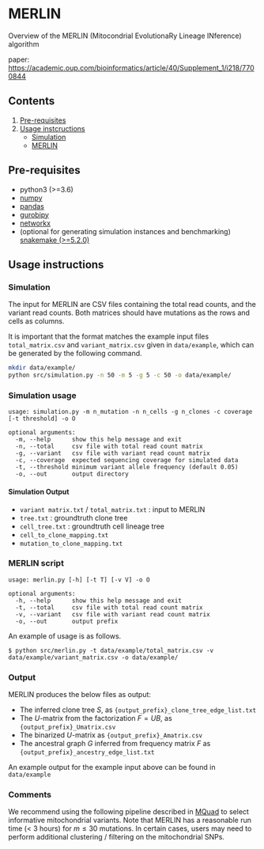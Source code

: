 # MERLIN
Overview of the MERLIN (Mitocondrial EvolutionaRy Lineage INference) algorithm

paper: https://academic.oup.com/bioinformatics/article/40/Supplement_1/i218/7700844


## Contents

  1. [Pre-requisites](#pre-requisites)
  2. [Usage instcructions](#usage)
     * [Simulation](#io)
     * [MERLIN](#merlin_main)

<a name="pre-requisites"></a>
## Pre-requisites
+ python3 (>=3.6)
+ [numpy](https://numpy.org/doc/)
+ [pandas](https://pandas.pydata.org/pandas-docs/stable/index.html)
+ [gurobipy](https://www.gurobi.com/documentation/9.0/quickstart_mac/py_python_interface.html)
+ [networkx](https://networkx.org/)
+ (optional for generating simulation instances and benchmarking) [snakemake (>=5.2.0)](https://snakemake.readthedocs.io)

<a name="usage"></a>
## Usage instructions

<a name="io"></a>
### Simulation
The input for MERLIN are CSV files containing the total read counts, and the variant read counts. Both matrices should have mutations as the rows and cells as columns.

It is important that the format matches the example input files `total_matrix.csv` and `variant_matrix.csv` given in `data/example`, which can be generated by the following command.

```bash
mkdir data/example/
python src/simulation.py -n 50 -m 5 -g 5 -c 50 -o data/example/
```
### Simulation usage
    usage: simulation.py -m n_mutation -n n_cells -g n_clones -c coverage [-t threshold] -o O 

    optional arguments:
      -m, --help      show this help message and exit
      -n, --total     csv file with total read count matrix
      -g, --variant   csv file with variant read count matrix
      -c, --coverage  expected sequencing coverage for simulated data
      -t, --threshold minimum variant allele frequency (default 0.05)
      -o, --out       output directory
      
#### Simulation Output
- `variant matrix.txt` / `total_matrix.txt` : input to MERLIN
- `tree.txt` : groundtruth clone tree
- `cell_tree.txt` : groundtruth cell lineage tree
- `cell_to_clone_mapping.txt`
- `mutation_to_clone_mapping.txt`

<a name="merlin_main"></a>
### MERLIN script

    usage: merlin.py [-h] [-t T] [-v V] -o O 

    optional arguments:
      -h, --help      show this help message and exit
      -t, --total     csv file with total read count matrix
      -v, --variant   csv file with variant read count matrix
      -o, --out       output prefix

An example of usage is as follows.

    $ python src/merlin.py -t data/example/total_matrix.csv -v data/example/variant_matrix.csv -o data/example/

### Output
MERLIN produces the below files as output:
- The inferred clone tree $S$, as `{output_prefix}_clone_tree_edge_list.txt`
- The $U$-matrix from the factorization $F=UB$, as `{output_prefix}_Umatrix.csv`
- The binarized $U$-matrix as `{output_prefix}_Amatrix.csv`
- The ancestral graph $G$ inferred from frequency matrix $F$ as `{output_prefix}_ancestry_edge_list.txt`

An example output for the example input above can be found in `data/example`

### Comments
We recommend using the following pipeline described in [MQuad](https://github.com/single-cell-genetics/MQuad) to select informative mitochondrial variants.
Note that MERLIN has a reasonable run time (< 3 hours) for $m\leq 30$ mutations. In certain cases, users may need to perform additional clustering / filtering on the mitochondrial SNPs.
